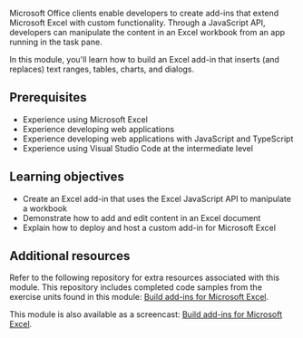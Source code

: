 Microsoft Office clients enable developers to create add-ins that extend Microsoft Excel with custom functionality. Through a JavaScript API, developers can manipulate the content in an Excel workbook from an app running in the task pane.

In this module, you'll learn how to build an Excel add-in that inserts (and replaces) text ranges, tables, charts, and dialogs.

## Prerequisites

- Experience using Microsoft Excel
- Experience developing web applications
- Experience developing web applications with JavaScript and TypeScript
- Experience using Visual Studio Code at the intermediate level

## Learning objectives

- Create an Excel add-in that uses the Excel JavaScript API to manipulate a workbook
- Demonstrate how to add and edit content in an Excel document
- Explain how to deploy and host a custom add-in for Microsoft Excel

## Additional resources

Refer to the following repository for extra resources associated with this module. This repository includes completed code samples from the exercise units found in this module: [Build add-ins for Microsoft Excel](https://github.com/OfficeDev/TrainingContent/tree/master/OfficeAddin/02%20Building%20Add-ins%20for%20Microsoft%20Excel).

This module is also available as a screencast: [Build add-ins for Microsoft Excel](https://youtu.be/KQIxNbd0mW4).
